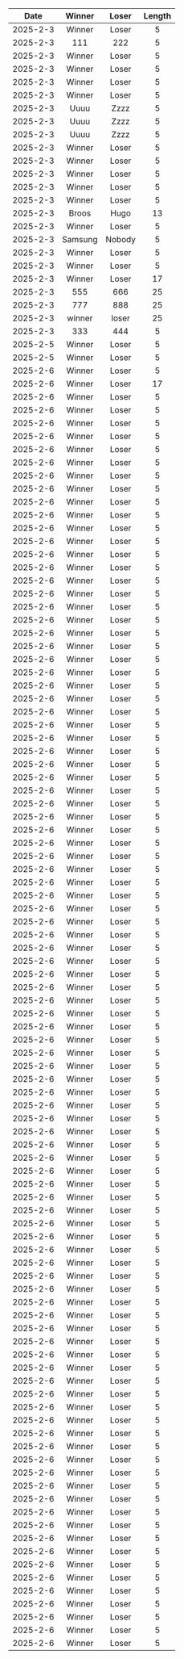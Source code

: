 |Date|Winner|Loser|Length|
|:--:|:----:|:---:|:----:|
|2025-2-3|Winner|Loser|5|
|2025-2-3|111|222|5|
|2025-2-3|Winner|Loser|5|
|2025-2-3|Winner|Loser|5|
|2025-2-3|Winner|Loser|5|
|2025-2-3|Winner|Loser|5|
|2025-2-3|Uuuu|Zzzz|5|
|2025-2-3|Uuuu|Zzzz|5|
|2025-2-3|Uuuu|Zzzz|5|
|2025-2-3|Winner|Loser |5|
|2025-2-3|Winner|Loser|5|
|2025-2-3|Winner|Loser|5|
|2025-2-3|Winner|Loser|5|
|2025-2-3|Winner|Loser|5|
|2025-2-3|Broos|Hugo|13|
|2025-2-3|Winner|Loser |5|
|2025-2-3|Samsung|Nobody|5|
|2025-2-3|Winner|Loser|5|
|2025-2-3|Winner|Loser|5|
|2025-2-3|Winner|Loser|17|
|2025-2-3|555|666|25|
|2025-2-3|777|888|25|
|2025-2-3|winner|loser|25|
|2025-2-3|333|444|5|
|2025-2-5|Winner|Loser|5|
|2025-2-5|Winner|Loser|5|
|2025-2-6|Winner|Loser|5|
|2025-2-6|Winner|Loser|17|
|2025-2-6|Winner|Loser|5|
|2025-2-6|Winner|Loser|5|
|2025-2-6|Winner|Loser|5|
|2025-2-6|Winner|Loser|5|
|2025-2-6|Winner|Loser|5|
|2025-2-6|Winner|Loser|5|
|2025-2-6|Winner|Loser|5|
|2025-2-6|Winner|Loser|5|
|2025-2-6|Winner|Loser|5|
|2025-2-6|Winner|Loser|5|
|2025-2-6|Winner|Loser|5|
|2025-2-6|Winner|Loser|5|
|2025-2-6|Winner|Loser|5|
|2025-2-6|Winner|Loser|5|
|2025-2-6|Winner|Loser|5|
|2025-2-6|Winner|Loser|5|
|2025-2-6|Winner|Loser|5|
|2025-2-6|Winner|Loser|5|
|2025-2-6|Winner|Loser|5|
|2025-2-6|Winner|Loser|5|
|2025-2-6|Winner|Loser|5|
|2025-2-6|Winner|Loser|5|
|2025-2-6|Winner|Loser|5|
|2025-2-6|Winner|Loser|5|
|2025-2-6|Winner|Loser|5|
|2025-2-6|Winner|Loser|5|
|2025-2-6|Winner|Loser|5|
|2025-2-6|Winner|Loser|5|
|2025-2-6|Winner|Loser|5|
|2025-2-6|Winner|Loser|5|
|2025-2-6|Winner|Loser|5|
|2025-2-6|Winner|Loser|5|
|2025-2-6|Winner|Loser|5|
|2025-2-6|Winner|Loser|5|
|2025-2-6|Winner|Loser|5|
|2025-2-6|Winner|Loser|5|
|2025-2-6|Winner|Loser|5|
|2025-2-6|Winner|Loser|5|
|2025-2-6|Winner|Loser|5|
|2025-2-6|Winner|Loser|5|
|2025-2-6|Winner|Loser|5|
|2025-2-6|Winner|Loser|5|
|2025-2-6|Winner|Loser|5|
|2025-2-6|Winner|Loser|5|
|2025-2-6|Winner|Loser|5|
|2025-2-6|Winner|Loser|5|
|2025-2-6|Winner|Loser|5|
|2025-2-6|Winner|Loser|5|
|2025-2-6|Winner|Loser|5|
|2025-2-6|Winner|Loser|5|
|2025-2-6|Winner|Loser|5|
|2025-2-6|Winner|Loser|5|
|2025-2-6|Winner|Loser|5|
|2025-2-6|Winner|Loser|5|
|2025-2-6|Winner|Loser|5|
|2025-2-6|Winner|Loser|5|
|2025-2-6|Winner|Loser|5|
|2025-2-6|Winner|Loser|5|
|2025-2-6|Winner|Loser|5|
|2025-2-6|Winner|Loser|5|
|2025-2-6|Winner|Loser|5|
|2025-2-6|Winner|Loser|5|
|2025-2-6|Winner|Loser|5|
|2025-2-6|Winner|Loser|5|
|2025-2-6|Winner|Loser|5|
|2025-2-6|Winner|Loser|5|
|2025-2-6|Winner|Loser|5|
|2025-2-6|Winner|Loser|5|
|2025-2-6|Winner|Loser|5|
|2025-2-6|Winner|Loser|5|
|2025-2-6|Winner|Loser|5|
|2025-2-6|Winner|Loser|5|
|2025-2-6|Winner|Loser|5|
|2025-2-6|Winner|Loser|5|
|2025-2-6|Winner|Loser|5|
|2025-2-6|Winner|Loser|5|
|2025-2-6|Winner|Loser|5|
|2025-2-6|Winner|Loser|5|
|2025-2-6|Winner|Loser|5|
|2025-2-6|Winner|Loser|5|
|2025-2-6|Winner|Loser|5|
|2025-2-6|Winner|Loser|5|
|2025-2-6|Winner|Loser|5|
|2025-2-6|Winner|Loser|5|
|2025-2-6|Winner|Loser|5|
|2025-2-6|Winner|Loser|5|
|2025-2-6|Winner|Loser|5|
|2025-2-6|Winner|Loser|5|
|2025-2-6|Winner|Loser|5|
|2025-2-6|Winner|Loser|5|
|2025-2-6|Winner|Loser|5|
|2025-2-6|Winner|Loser|5|
|2025-2-6|Winner|Loser|5|
|2025-2-6|Winner|Loser|5|
|2025-2-6|Winner|Loser|5|
|2025-2-6|Winner|Loser|5|
